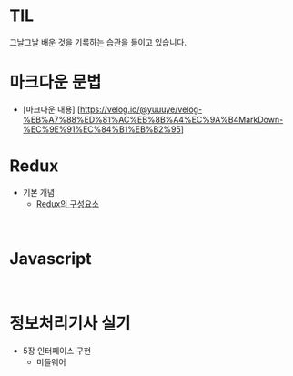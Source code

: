 # TIL
그날그날 배운 것을 기록하는 습관을 들이고 있습니다.
<br/>

# 마크다운 문법
- [마크다운 내용] [https://velog.io/@yuuuye/velog-%EB%A7%88%ED%81%AC%EB%8B%A4%EC%9A%B4MarkDown-%EC%9E%91%EC%84%B1%EB%B2%95]

# Redux
- 기본 개념
   - [Redux의 구성요소](https://github.com/songhee1/TIL/blob/main/Redux/%EA%B8%B0%EB%B3%B8%EA%B0%9C%EB%85%90/redux-demo.md)
<br/>

# Javascript
<br/>

# 정보처리기사 실기
- 5장 인터페이스 구현
   - 미들웨어